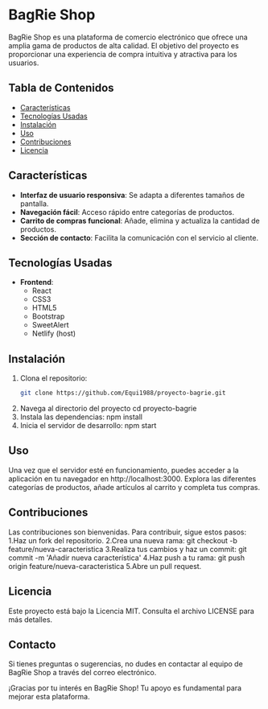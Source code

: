 # BagRie Shop

BagRie Shop es una plataforma de comercio electrónico que ofrece una amplia gama de productos de alta calidad. El objetivo del proyecto es proporcionar una experiencia de compra intuitiva y atractiva para los usuarios.

## Tabla de Contenidos
- [Características](#características)
- [Tecnologías Usadas](#tecnologías-usadas)
- [Instalación](#instalación)
- [Uso](#uso)
- [Contribuciones](#contribuciones)
- [Licencia](#licencia)

## Características
- **Interfaz de usuario responsiva**: Se adapta a diferentes tamaños de pantalla.
- **Navegación fácil**: Acceso rápido entre categorías de productos.
- **Carrito de compras funcional**: Añade, elimina y actualiza la cantidad de productos.
- **Sección de contacto**: Facilita la comunicación con el servicio al cliente.

## Tecnologías Usadas
- **Frontend**: 
  - React
  - CSS3
  - HTML5
  - Bootstrap
  - SweetAlert
  - Netlify (host)

## Instalación
1. Clona el repositorio:
   ```bash
   git clone https://github.com/Equi1988/proyecto-bagrie.git
2. Navega al directorio del proyecto 
    cd proyecto-bagrie
3. Instala las dependencias:
    npm install
4. Inicia el servidor de desarrollo:
    npm start

## Uso
Una vez que el servidor esté en funcionamiento, puedes acceder a la aplicación en tu navegador en http://localhost:3000. Explora las diferentes categorías de productos, añade artículos al carrito y completa tus compras.

## Contribuciones 
Las contribuciones son bienvenidas. Para contribuir, sigue estos pasos:
1.Haz un fork del repositorio.
2.Crea una nueva rama:
  git checkout -b feature/nueva-caracteristica
3.Realiza tus cambios y haz un commit:
  git commit -m 'Añadir nueva característica'
4.Haz push a tu rama:
  git push origin feature/nueva-caracteristica
5.Abre un pull request.

## Licencia
Este proyecto está bajo la Licencia MIT. Consulta el archivo LICENSE para más detalles.

## Contacto
Si tienes preguntas o sugerencias, no dudes en contactar al equipo de BagRie Shop a través del correo electrónico.

¡Gracias por tu interés en BagRie Shop! Tu apoyo es fundamental para mejorar esta plataforma.